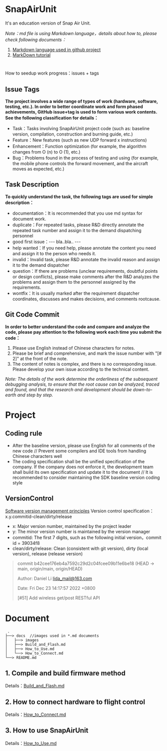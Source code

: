 # SnapAirUnit

It's an education version of Snap Air Unit.

*Note：md file is using Markdown language，details about how to, please check following documents：*
1. [Markdown language used in github project](https://blog.csdn.net/lida2003/article/details/127828153)
2. [MarkDown tutorial](https://www.runoob.com/markdown/md-tutorial.html)

# 

How to seedup work progress：issues + tags

## Issue Tags

**The project involves a wide range of types of work (hardware, software, testing, etc.). In order to better coordinate work and form phased achievements, GitHub issue+tag is used to form various work contents. See the following classification for details：**

* Task：Tasks involving SnapAirUnit project code (such as: baseline version, compilation, construction and burning guide, etc.)
* Feature：New features (such as new UDP forward x instructions)
* Enhancement：Function optimization (for example, the algorithm changes from O (n) to O (1), etc.)
* Bug：Problems found in the process of testing and using (for example, the mobile phone controls the forward movement, and the aircraft moves as expected, etc.)

## Task Description

**To quickly understand the task, the following tags are used for simple description：**

* documentation：It is recommended that you use md syntax for document work.
* duplicate：For repeated tasks, please R&D directly annotate the repeated task number and assign it to the demand dispatching personnel
* good first issue：--- bla..bla.. ---
* help wanted：If you need help, please annotate the content you need and assign it to the person who needs it.
* invalid：Invalid task, please R&D annotate the invalid reason and assign it to the demand dispatcher
* question：If there are problems (unclear requirements, doubtful points or design conflicts), please make comments after the R&D analyzes the problems and assign them to the personnel assigned by the requirements.
* wontfix：It is usually marked after the requirement dispatcher coordinates, discusses and makes decisions, and comments rootcause.

## Git Code Commit

**In order to better understand the code and compare and analyze the code, please pay attention to the following work each time you submit the code：**

1. Please use English instead of Chinese characters for notes.
2. Please be brief and comprehensive, and mark the issue number with "[# 2]" at the front of the note.
3. The content of notes is complex, and there is no corresponding issue. Please develop your own issue according to the technical content.

*Note: The details of the work determine the orderliness of the subsequent debugging analysis, to ensure that the root cause can be analyzed, traced and found, and that the research and development should be down-to-earth and step by step.*

# Project

## Coding rule
* After the baseline version, please use English for all comments of the new code // Prevent some compilers and IDE tools from handling Chinese characters well
* The coding specification shall be the unified specification of the company. If the company does not enforce it, the development team shall build its own specification and update it to the document // It is recommended to consider maintaining the SDK baseline version coding style

## VersionControl
[Software version management principles](https://blog.csdn.net/lida2003/article/details/36617839)
Version control specification：x.y.commitid-clean/dirty/release
* x: Major version number, maintained by the project leader
* y: The minor version number is maintained by the version manager
* commitid: The first 7 digits, such as the following initial version，commit id = 39034f8
* clean/dirty/release: Clean (consistent with git version), dirty (local version), release (release version)


> commit b42cee176eb4a7592c29d2c04fcee09b11e6be18 (HEAD -> main, origin/main, origin/HEAD)
>
> Author: Daniel Li <lida_mail@163.com>
>
> Date:   Fri Dec 23 14:17:57 2022 +0800
>   
>  
>    [#51] Add wireless get/post RESTful API


# Document

     .
    ├──> docs  //images used in *.md documents
    │   ├──> images
    │   ├──> Build_and_Flash.md
    │   ├──> How_to_Use.md
    │   └──> How_to_Connect.md
    └──> README.md

## 1. Compile and build firmware method

Details：[Build_and_Flash.md](./docs/Build_and_Flash.md)

## 2. How to connect hardware to flight control

Details：[How_to_Connect.md](./docs/How_to_Connect.md)

## 3. How to use SnapAirUnit

Details：[How_to_Use.md](./docs/How_to_Use.md)

